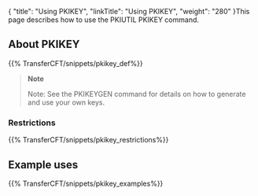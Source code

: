 {
    "title": "Using PKIKEY",
    "linkTitle": "Using PKIKEY",
    "weight": "280"
}This page describes how to use the PKIUTIL PKIKEY command.

About PKIKEY
------------

{{% TransferCFT/snippets/pkikey_def%}}

> **Note**
>
> Note: See the PKIKEYGEN command for details on how to generate and use your own keys.

### Restrictions

{{% TransferCFT/snippets/pkikey_restrictions%}}

Example uses
------------

{{% TransferCFT/snippets/pkikey_examples%}}
